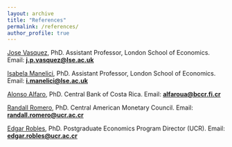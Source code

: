 ```yaml
---
layout: archive
title: "References"
permalink: /references/
author_profile: true
---
```


[Jose Vasquez](https://jpvasquez-econ.github.io/), PhD. Assistant Professor, London School of Economics. Email: **j.p.vasquez@lse.ac.uk**

[Isabela Manelici](https://www.isabelamanelici.com/), PhD. Assistant Professor, London School of Economics. Email: **i.manelici@lse.ac.uk**

[Alonso Alfaro](https://sites.google.com/view/alfarourena), PhD. Central Bank of Costa Rica. Email: **alfaroua@bccr.fi.cr**

[Randall Romero](http://randall-romero.com/), PhD. Central American Monetary Council. Email: **randall.romero@ucr.ac.cr**

[Edgar Robles](http://microeconomia.xyz/), PhD. Postgraduate Economics Program Director (UCR). Email: **edgar.robles@ucr.ac.cr**

